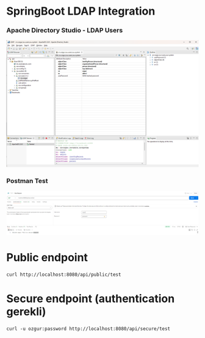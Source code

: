 # SpringBoot LDAP Integration


### Apache Directory Studio - LDAP Users ###
<img src="https://github.com/OzgurAkinci/spring-boot-ldap-integration/blob/master/ldap-1.png" alt="ldap-users">

### Postman Test ###
<img src="https://github.com/OzgurAkinci/spring-boot-ldap-integration/blob/master/ladap-postman-1.png" alt="ldap-users">

# Public endpoint
```
curl http://localhost:8080/api/public/test
```

# Secure endpoint (authentication gerekli)
```
curl -u ozgur:password http://localhost:8080/api/secure/test
```